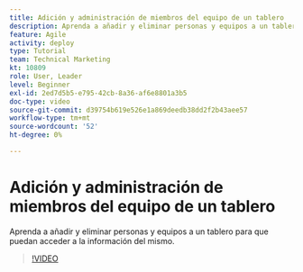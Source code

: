 ```yaml
---
title: Adición y administración de miembros del equipo de un tablero
description: Aprenda a añadir y eliminar personas y equipos a un tablero para que puedan acceder a la información del mismo.
feature: Agile
activity: deploy
type: Tutorial
team: Technical Marketing
kt: 10809
role: User, Leader
level: Beginner
exl-id: 2ed7d5b5-e795-42cb-8a36-af6e8801a3b5
doc-type: video
source-git-commit: d39754b619e526e1a869deedb38dd2f2b43aee57
workflow-type: tm+mt
source-wordcount: '52'
ht-degree: 0%

---
```


# Adición y administración de miembros del equipo de un tablero

Aprenda a añadir y eliminar personas y equipos a un tablero para que puedan acceder a la información del mismo.

>[!VIDEO](https://video.tv.adobe.com/v/346808)
